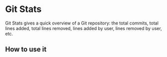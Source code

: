 # Git Stats
Git Stats gives a quick overview of a Git repository: the total commits, total lines added, total lines removed, lines added by user, lines removed by user, etc.

## How to use it

> 
